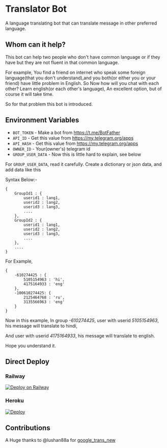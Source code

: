 # Translator Bot

A language translating bot that can translate message in other preferred language.

## Whom can it help?
This bot can help two people who don't have common language or if they have but they are not fluent in that common language.

For example, You find a friend on internet who speak some foreign language(that you don't understand),and you both(or either you or your friend) have little problem in English. So Now how will you chat with each other? Learn english(or each other's language),
An excellent option, but of course it will take time.

So for that problem this bot is introduced.

## Environment Variables
* `BOT_TOKEN` - Make a bot from https://t.me/BotFather
* `API_ID` - Get this value from https://my.telegram.org/apps
* `API_HASH` - Get this value from https://my.telegram.org/apps
* `OWNER_ID` - Your(owner's) telegram id
* `GROUP_USER_DATA` - Now this is little hard to explain, see below

For `GROUP_USER_DATA`, read it carefully.
Create a dictionary or json data, and add data like this

Syntax Below:-

    {
        GroupId1 : {
            userid1 : lang1,
            userid2 : lang2,
            userid3 : lang3,
            ....
        },
        GroupId2 : {
            userid1 : lang1,
            userid2 : lang2,
            userid3 : lang3,
            ....
        },
        ....
    }

For Example,

    {
        -610274425 : {
            5105154963 : 'hi',
            4175164933 : 'eng'
        },
        -100610274425: {
            2125464768 : 'ru',
            3135566963 : 'eng'
        }
    }
Now in this example,
In group *-610274425*, user with userid *5105154963*, his message will translate to hindi,

And user with userid *4175164933*, his message will translate to english.

Hope you understand it.

## Direct Deploy
### Railway

[![Deploy on Railway](https://railway.app/button.svg)](https://railway.app/new/template/wJljK9)

### Heroku

[![Deploy](https://www.herokucdn.com/deploy/button.svg)](https://heroku.com/deploy?template=https://github.com/AJTimePyro/translator-bot)

## Contributions
A Huge thanks to @lushan88a for [google_trans_new](https://github.com/lushan88a/google_trans_new)